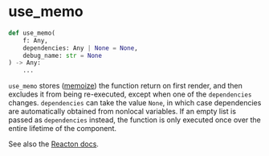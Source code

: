 # use_memo

```python
def use_memo(
    f: Any,
    dependencies: Any | None = None,
    debug_name: str = None
) -> Any:
    ...
```

`use_memo` stores ([memoize](/api/memoize)) the function return on first render, and then excludes it from being re-executed, except when one of the `dependencies` changes. `dependencies` can take the value `None`, in which case dependencies are automatically obtained from nonlocal variables. If an empty list is passed as `dependencies` instead, the function is only executed once over the entire lifetime of the component.

See also the [Reacton docs](https://reacton.solara.dev/en/latest/api/#use_memo).